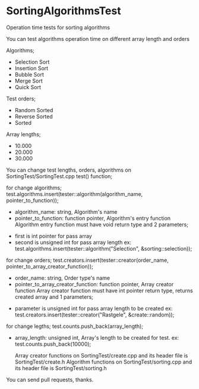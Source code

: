 # SortingAlgorithmsTest
Operation time tests for sorting algorithms

You can test algorithms operation time on different array length and orders

Algorithms;
 - Selection Sort
 - Insertion Sort
 - Bubble Sort
 - Merge Sort
 - Quick Sort

Test orders;
 - Random Sorted
 - Reverse Sorted
 - Sorted
 
Array lengths;
 - 10.000
 - 20.000
 - 30.000
 
You can change test lengths, orders, algorithms on SortingTest/SortingTest.cpp test() function;

for change algorithms;
 test.algorithms.insert(tester::algorithm(algorithm_name, pointer_to_function));
- algorithm_name: string, Algorithm's name
- pointer_to_function: function pointer, Algorithm's entry function
Algorithm entry function must have void return type and 2 parameters;
+ first is int pointer for pass array
+ second is unsigned int for pass array length
ex:
	test.algorithms.insert(tester::algorithm("Selection", &sorting::selection));

for change orders;
	test.creators.insert(tester::creator(order_name, pointer_to_array_creator_function));
- order_name: string, Order type's name
- pointer_to_array_creator_function: function pointer, Array creator function
Array creator function must have int pointer return type, returns created array and 1 parameters;
+ parameter is unsigned int for pass array length to be created
ex:
	test.creators.insert(tester::creator("Rastgele", &create::random));

for change legths;
	test.counts.push_back(array_length);
- array_length: unsigned int, Array's length to be created for test.
ex:
	test.counts.push_back(10000);

	Array creator functions on SortingTest/create.cpp and its header file is SortingTest/create.h
	Algorithm functions on SortingTest/sorting.cpp and its header file is  SortingTest/sorting.h

You can send pull requests, thanks.
